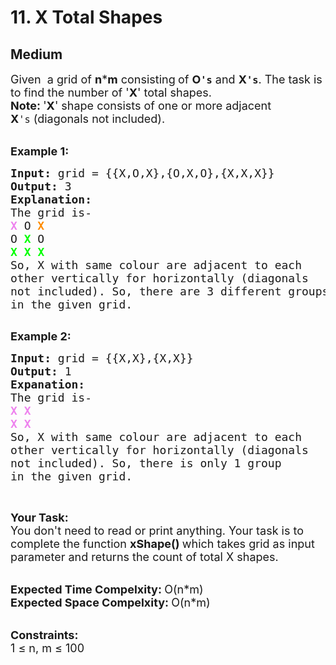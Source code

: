 # 11. X Total Shapes
## Medium 
<div class="problem-statement" style="user-select: auto;">
                <p style="user-select: auto;"></p><p style="user-select: auto;"><span style="font-size: 18px; user-select: auto;">Given&nbsp; a grid of <strong style="user-select: auto;">n</strong>*<strong style="user-select: auto;">m</strong>&nbsp;consisting<strong style="user-select: auto;">&nbsp;</strong>of <strong style="user-select: auto;">O<code style="user-select: auto;">'s</code></strong>&nbsp;and <strong style="user-select: auto;">X<code style="user-select: auto;">'s</code></strong>. The task is to find the number of '<strong style="user-select: auto;">X</strong>' total shapes.<br style="user-select: auto;">
<strong style="user-select: auto;">Note:&nbsp;</strong>'<strong style="user-select: auto;">X</strong>' shape consists of one or more adjacent <strong style="user-select: auto;">X</strong><code style="user-select: auto;">'s</code>&nbsp;(diagonals not included).</span><br style="user-select: auto;">
&nbsp;</p>

<p style="user-select: auto;"><span style="font-size: 18px; user-select: auto;"><strong style="user-select: auto;">Example 1:</strong></span></p>

<pre style="user-select: auto;"><span style="font-size: 18px; user-select: auto;"><strong style="user-select: auto;">Input: </strong>grid = {{X,O,X},{O,X,O},{X,X,X}}
<strong style="user-select: auto;">Output: </strong>3
<strong style="user-select: auto;">Explanation: 
</strong>The grid is-
<span style="color: rgb(238, 130, 238); user-select: auto;"><strong style="user-select: auto;">X</strong></span> O <span style="color: rgb(255, 140, 0); user-select: auto;"><strong style="user-select: auto;">X</strong></span>
O <span style="color: rgb(0, 255, 0); user-select: auto;"><strong style="user-select: auto;">X</strong></span> O
<strong style="user-select: auto;"><span style="color: rgb(0, 255, 0); user-select: auto;">X</span> <span style="color: rgb(0, 255, 0); user-select: auto;">X</span> <span style="color: rgb(0, 255, 0); user-select: auto;">X</span>
</strong>So, X with same colour are adjacent to each 
other vertically for horizontally (diagonals 
not included). So, there are 3 different groups 
in the given grid.</span><span style="font-size: 18px; user-select: auto;"><strong style="user-select: auto;">
</strong></span>
</pre>

<p style="user-select: auto;"><span style="font-size: 18px; user-select: auto;"><strong style="user-select: auto;">Example 2:</strong></span></p>

<pre style="user-select: auto;"><span style="font-size: 18px; user-select: auto;"><strong style="user-select: auto;">Input: </strong>grid = {{X,X},{X,X}}
<strong style="user-select: auto;">Output: </strong>1
<strong style="user-select: auto;">Expanation: 
</strong>The grid is- 
<span style="color: rgb(238, 130, 238); user-select: auto;"><strong style="user-select: auto;">X</strong></span> <span style="color: rgb(238, 130, 238); user-select: auto;"><strong style="user-select: auto;">X</strong></span>
<strong style="user-select: auto;"><span style="color: rgb(238, 130, 238); user-select: auto;">X</span> <span style="color: rgb(238, 130, 238); user-select: auto;">X</span></strong>
So, X with same colour are adjacent to each
other vertically for horizontally (diagonals
not included). So, there is only 1 group
in the given grid.</span>
</pre>

<p style="user-select: auto;">&nbsp;</p>

<p style="user-select: auto;"><span style="font-size: 18px; user-select: auto;"><strong style="user-select: auto;">Your Task:</strong><br style="user-select: auto;">
You don't need to read or print anything. Your task is to complete the function <strong style="user-select: auto;">xShape()&nbsp;</strong>which takes grid as input parameter and returns the count of total X shapes.</span><br style="user-select: auto;">
&nbsp;</p>

<p style="user-select: auto;"><span style="font-size: 18px; user-select: auto;"><strong style="user-select: auto;">Expected Time Compelxity:&nbsp;</strong>O(n*m)<br style="user-select: auto;">
<strong style="user-select: auto;">Expected Space Compelxity:&nbsp;</strong>O(n*m)</span><br style="user-select: auto;">
&nbsp;</p>

<p style="user-select: auto;"><span style="font-size: 18px; user-select: auto;"><strong style="user-select: auto;">Constraints:</strong><br style="user-select: auto;">
1 ≤ n, m&nbsp;≤ 100</span></p>
 <p style="user-select: auto;"></p>
            </div>